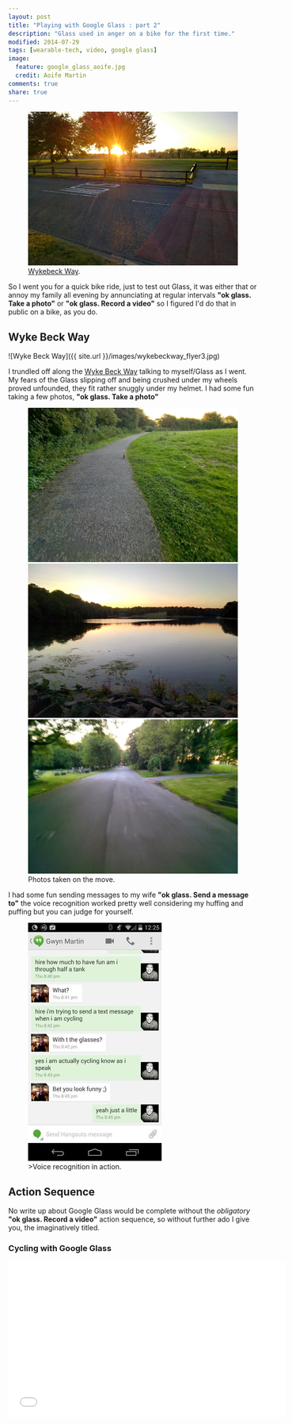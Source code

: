 ```yaml
---
layout: post
title: "Playing with Google Glass : part 2"
description: "Glass used in anger on a bike for the first time."
modified: 2014-07-29
tags: [wearable-tech, video, google glass]
image:
  feature: google_glass_aoife.jpg
  credit: Aoife Martin
comments: true
share: true
---
```


<figure>
	<a href="/images/fearnville.jpg"><img src="/images/fearnville.jpg" alt="Wyke Beck Cycle Route"></a>
	<figcaption><a href="/images/fearnville.jpg" title="Wykebeck Way">Wykebeck Way</a>.</figcaption>
</figure>


So I went you for a quick bike ride, just to test out Glass, it was either that or annoy my family all evening by annunciating at regular intervals **"ok glass. Take a photo"** or **"ok glass. Record a video"** so I figured I'd do that in public on a bike, as you do.



## Wyke Beck Way


![Wyke Beck Way]({{ site.url }}/images/wykebeckway_flyer3.jpg) 


I trundled off along the <a href="http://www.leeds.gov.uk/docs/Wyke%20Beck%20Way%20Cycle%20Route.pdf">Wyke Beck Way</a> talking to myself/Glass as I went.  My fears of the Glass slipping off and being crushed under my wheels proved unfounded, they fit rather snuggly under my helmet.  I had some fun taking a few photos, **"ok glass. Take a photo"**

<figure class="third">
	<a href="/images/20140724_204113_168.jpg"><img src="/images/20140724_204113_168.jpg" alt="Chasing Rabbits"></a>
	<a href="/images/20140724_205636_823.jpg"><img src="/images/20140724_205636_823.jpg" alt="Sunset at Roundhay Lake"></a>
	<a href="/images/20140724_213051_466.jpg"><img src="/images/20140724_213051_466.jpg" alt="Harehill Cemetery"></a>
	<figcaption>Photos taken on the move.</figcaption>
</figure>

I had some fun sending messages to my wife **"ok glass. Send a message to"** the voice recognition worked pretty well considering my huffing and puffing but you can judge for yourself.

<figure>
	<a href="/images/glass_message_to.jpg"><img src="/images/glass_message_to_2.jpg" alt="Send a message to, Google Glass command"></a>
	<figcaption>>Voice recognition in action.</figcaption>
</figure>

## Action Sequence

No write up about Google Glass would be complete without the <em>obligatory</em> **"ok glass. Record a video"** action sequence, so without further ado I give you, the imaginatively titled.

### Cycling with Google Glass 

<iframe width="560" height="315" src="//www.youtube.com/embed/OmxD7eayK4g" frameborder="0" ></iframe>


 









